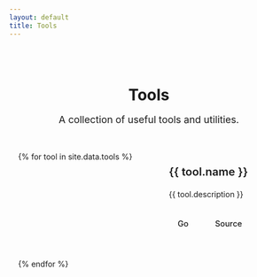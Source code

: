 ```yaml
---
layout: default
title: Tools
---
```


<div class="tools-container">
  <h1>Tools</h1>
  <p>A collection of useful tools and utilities.</p>
  
  <div class="tools-grid">
    {% for tool in site.data.tools %}
    <div class="tool-card">
      <div class="tool-content">
        <h3 class="tool-title">{{ tool.name }}</h3>
        <p class="tool-description">{{ tool.description }}</p>
        <div class="tool-links">
          <a href="{{ tool.url }}" class="tool-link primary" target="_blank" rel="noopener">
            Go
          </a>
          <a href="{{ tool.repo }}" class="tool-link secondary" target="_blank" rel="noopener">
            Source
          </a>
        </div>
      </div>
    </div>
    {% endfor %}
  </div>
</div>

<style>
.tools-container {
  max-width: 740px;
  margin: 0 auto;
  padding: 2rem 1rem;
}

.tools-container h1 {
  text-align: center;
  margin-bottom: 0.5rem;
  color: var(--global-color);
}

.tools-container > p {
  text-align: center;
  margin-bottom: 3rem;
  color: var(--global-color);
  font-size: 1.1rem;
}

.tools-grid {
  display: grid;
  grid-template-columns: repeat(auto-fit, minmax(300px, 1fr));
  gap: 1.5rem;
  margin-top: 2rem;
}

.tool-card {
  background: var(--global-background);
  border: 1px solid var(--accent-color-2);
  border-radius: 3px;
  padding: 1.5rem;
  transition: all 0.3s ease;
}

.tool-card:hover {
  transform: translateY(-2px);
  border-color: var(--accent-color);
  box-shadow: 0 4px 12px rgba(0, 0, 0, 0.1);
}

.tool-content {
  height: 100%;
  display: flex;
  flex-direction: column;
}

.tool-title {
  margin: 0 0 1rem 0;
  color: var(--global-color);
  font-size: 1.25rem;
  font-weight: 600;
  font-family: inherit;
}

.tool-description {
  margin: 0 0 1.5rem 0;
  color: var(--global-color);
  line-height: 1.8;
  flex-grow: 1;
}

.tool-links {
  display: flex;
  gap: 1rem;
  margin-top: auto;
}

.tool-link {
  padding: 0.5rem 1rem;
  border-radius: 3px;
  text-decoration: none;
  font-weight: 500;
  transition: all 0.2s ease;
  display: inline-block;
  font-size: 0.9rem;
}

.tool-link.primary {
  background: var(--accent-color-2);
  color: var(--global-background);
}

.tool-link.primary:hover {
  background: var(--accent-color);
  color: var(--global-background);
}

.tool-link.secondary {
  background: transparent;
  color: var(--global-color);
  border: 1px solid var(--accent-color-2);
}

.tool-link.secondary:hover {
  background: var(--accent-color-2);
  color: var(--global-background);
}

@media (max-width: 768px) {
  .tools-grid {
    grid-template-columns: 1fr;
    gap: 1.5rem;
  }
  
  .tool-card {
    padding: 1.25rem;
  }
  
  .tool-links {
    flex-direction: column;
  }
  
  .tool-link {
    text-align: center;
  }
}

@media screen and (min-width: 576px) {
  .tools-grid {
    grid-template-columns: repeat(2, 1fr);
  }
}

@media screen and (min-width: 992px) {
  .tools-grid {
    grid-template-columns: repeat(2, 1fr);
  }
}
</style> 